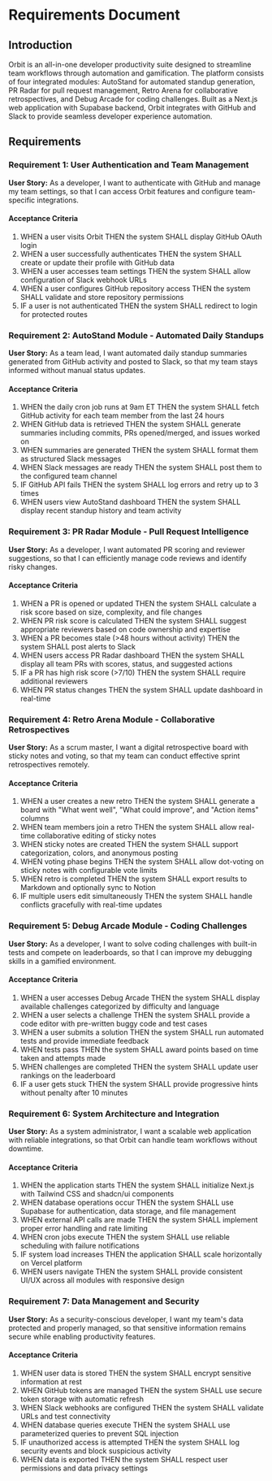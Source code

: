 # Requirements Document

## Introduction

Orbit is an all-in-one developer productivity suite designed to streamline team workflows through automation and gamification. The platform consists of four integrated modules: AutoStand for automated standup generation, PR Radar for pull request management, Retro Arena for collaborative retrospectives, and Debug Arcade for coding challenges. Built as a Next.js web application with Supabase backend, Orbit integrates with GitHub and Slack to provide seamless developer experience automation.

## Requirements

### Requirement 1: User Authentication and Team Management

**User Story:** As a developer, I want to authenticate with GitHub and manage my team settings, so that I can access Orbit features and configure team-specific integrations.

#### Acceptance Criteria

1. WHEN a user visits Orbit THEN the system SHALL display GitHub OAuth login
2. WHEN a user successfully authenticates THEN the system SHALL create or update their profile with GitHub data
3. WHEN a user accesses team settings THEN the system SHALL allow configuration of Slack webhook URLs
4. WHEN a user configures GitHub repository access THEN the system SHALL validate and store repository permissions
5. IF a user is not authenticated THEN the system SHALL redirect to login for protected routes

### Requirement 2: AutoStand Module - Automated Daily Standups

**User Story:** As a team lead, I want automated daily standup summaries generated from GitHub activity and posted to Slack, so that my team stays informed without manual status updates.

#### Acceptance Criteria

1. WHEN the daily cron job runs at 9am ET THEN the system SHALL fetch GitHub activity for each team member from the last 24 hours
2. WHEN GitHub data is retrieved THEN the system SHALL generate summaries including commits, PRs opened/merged, and issues worked on
3. WHEN summaries are generated THEN the system SHALL format them as structured Slack messages
4. WHEN Slack messages are ready THEN the system SHALL post them to the configured team channel
5. IF GitHub API fails THEN the system SHALL log errors and retry up to 3 times
6. WHEN users view AutoStand dashboard THEN the system SHALL display recent standup history and team activity

### Requirement 3: PR Radar Module - Pull Request Intelligence

**User Story:** As a developer, I want automated PR scoring and reviewer suggestions, so that I can efficiently manage code reviews and identify risky changes.

#### Acceptance Criteria

1. WHEN a PR is opened or updated THEN the system SHALL calculate a risk score based on size, complexity, and file changes
2. WHEN PR risk score is calculated THEN the system SHALL suggest appropriate reviewers based on code ownership and expertise
3. WHEN a PR becomes stale (>48 hours without activity) THEN the system SHALL post alerts to Slack
4. WHEN users access PR Radar dashboard THEN the system SHALL display all team PRs with scores, status, and suggested actions
5. IF a PR has high risk score (>7/10) THEN the system SHALL require additional reviewers
6. WHEN PR status changes THEN the system SHALL update dashboard in real-time

### Requirement 4: Retro Arena Module - Collaborative Retrospectives

**User Story:** As a scrum master, I want a digital retrospective board with sticky notes and voting, so that my team can conduct effective sprint retrospectives remotely.

#### Acceptance Criteria

1. WHEN a user creates a new retro THEN the system SHALL generate a board with "What went well", "What could improve", and "Action items" columns
2. WHEN team members join a retro THEN the system SHALL allow real-time collaborative editing of sticky notes
3. WHEN sticky notes are created THEN the system SHALL support categorization, colors, and anonymous posting
4. WHEN voting phase begins THEN the system SHALL allow dot-voting on sticky notes with configurable vote limits
5. WHEN retro is completed THEN the system SHALL export results to Markdown and optionally sync to Notion
6. IF multiple users edit simultaneously THEN the system SHALL handle conflicts gracefully with real-time updates

### Requirement 5: Debug Arcade Module - Coding Challenges

**User Story:** As a developer, I want to solve coding challenges with built-in tests and compete on leaderboards, so that I can improve my debugging skills in a gamified environment.

#### Acceptance Criteria

1. WHEN a user accesses Debug Arcade THEN the system SHALL display available challenges categorized by difficulty and language
2. WHEN a user selects a challenge THEN the system SHALL provide a code editor with pre-written buggy code and test cases
3. WHEN a user submits a solution THEN the system SHALL run automated tests and provide immediate feedback
4. WHEN tests pass THEN the system SHALL award points based on time taken and attempts made
5. WHEN challenges are completed THEN the system SHALL update user rankings on the leaderboard
6. IF a user gets stuck THEN the system SHALL provide progressive hints without penalty after 10 minutes

### Requirement 6: System Architecture and Integration

**User Story:** As a system administrator, I want a scalable web application with reliable integrations, so that Orbit can handle team workflows without downtime.

#### Acceptance Criteria

1. WHEN the application starts THEN the system SHALL initialize Next.js with Tailwind CSS and shadcn/ui components
2. WHEN database operations occur THEN the system SHALL use Supabase for authentication, data storage, and file management
3. WHEN external API calls are made THEN the system SHALL implement proper error handling and rate limiting
4. WHEN cron jobs execute THEN the system SHALL use reliable scheduling with failure notifications
5. IF system load increases THEN the application SHALL scale horizontally on Vercel platform
6. WHEN users navigate THEN the system SHALL provide consistent UI/UX across all modules with responsive design

### Requirement 7: Data Management and Security

**User Story:** As a security-conscious developer, I want my team's data protected and properly managed, so that sensitive information remains secure while enabling productivity features.

#### Acceptance Criteria

1. WHEN user data is stored THEN the system SHALL encrypt sensitive information at rest
2. WHEN GitHub tokens are managed THEN the system SHALL use secure token storage with automatic refresh
3. WHEN Slack webhooks are configured THEN the system SHALL validate URLs and test connectivity
4. WHEN database queries execute THEN the system SHALL use parameterized queries to prevent SQL injection
5. IF unauthorized access is attempted THEN the system SHALL log security events and block suspicious activity
6. WHEN data is exported THEN the system SHALL respect user permissions and data privacy settings
